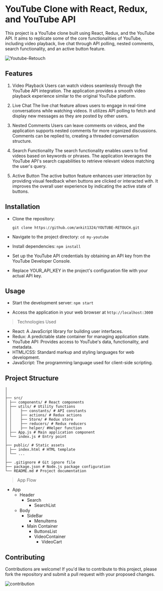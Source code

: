# YouTube Clone with React, Redux, and YouTube API

This project is a YouTube clone built using React, Redux, and the YouTube API. It aims to replicate some of the core functionalities of YouTube, including video playback, live chat through API polling, nested comments, search functionality, and an active button feature.

![Youtube-Retouch](https://media4.giphy.com/media/v1.Y2lkPTc5MGI3NjExNTh4aHVuaHBqYWc4bnU2YnFwY3Z3MWQxaWh3MDlmeDJhN21yajlraCZlcD12MV9pbnRlcm5hbF9naWZfYnlfaWQmY3Q9Zw/13Nc3xlO1kGg3S/giphy.gif)

## Features

1. Video Playback
   Users can watch videos seamlessly through the YouTube API integration. The application provides a smooth video playback experience similar to the original YouTube platform.

2. Live Chat
   The live chat feature allows users to engage in real-time conversations while watching videos. It utilizes API polling to fetch and display new messages as they are posted by other users.

3. Nested Comments
   Users can leave comments on videos, and the application supports nested comments for more organized discussions. Comments can be replied to, creating a threaded conversation structure.

4. Search Functionality
   The search functionality enables users to find videos based on keywords or phrases. The application leverages the YouTube API's search capabilities to retrieve relevant videos matching the user's query.

5. Active Button
   The active button feature enhances user interaction by providing visual feedback when buttons are clicked or interacted with. It improves the overall user experience by indicating the active state of buttons.

## Installation

- Clone the repository:

  `git clone https://github.com/ankit1324/YOUTUBE-RETOUCH.git
`

- Navigate to the project directory:
  `cd my-youtube`

- Install dependencies: `npm install`

- Set up the YouTube API credentials by obtaining an API key from the YouTube Developer Console.

- Replace YOUR_API_KEY in the project's configuration file with your actual API key.

## Usage

- Start the development server: `npm start`

- Access the application in your web browser at `http://localhost:3000`

> Technologies Used

- React: A JavaScript library for building user interfaces.
- Redux: A predictable state container for managing application state.
- YouTube API: Provides access to YouTube's data, functionality, and metadata.
- HTML/CSS: Standard markup and styling languages for web development.
- JavaScript: The programming language used for client-side scripting.

## Project Structure

```
│
│
├── src/
│ ├── components/ # React components
│ ├── utils/ # Utility functions
│ │    ├── constants/ # API constants
│ │    ├── actions/ # Redux actions
│ │    ├── Store/ # Redux store
│ │    ├── reducers/ # Redux reducers
│ │    ├── helper/ #Helper function
│ ├── App.js # Main application component
│ └── index.js # Entry point
│
├── public/ # Static assets
│ ├── index.html # HTML template
│ └── ...
│
├── .gitignore # Git ignore file
├── package.json # Node.js package configuration
└── README.md # Project documentation
```

> App Flow

- App
  - Header
    - Search
      - SearchList
  - Body
    - SideBar
      - MenuItems
    - Main Container
      - ButtonsList
      - VideoContainer
        - VideoCart

## Contributing

Contributions are welcome! If you'd like to contribute to this project, please fork the repository and submit a pull request with your proposed changes.

![contribution](https://media1.giphy.com/media/v1.Y2lkPTc5MGI3NjExaXhjaXNmbDRybTNzOWkyOW84aGx5cXFuYWt4amd2dDhiMmw0NjQ0cyZlcD12MV9pbnRlcm5hbF9naWZfYnlfaWQmY3Q9Zw/1kkxWqT5nvLXupUTwK/giphy.gif)
